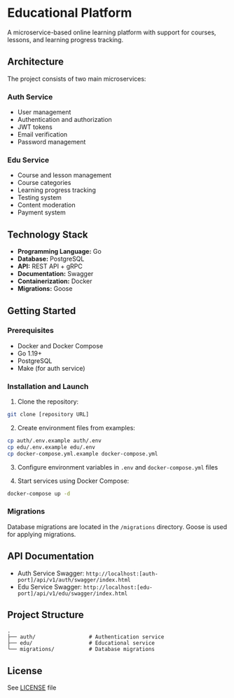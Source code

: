 # Educational Platform

A microservice-based online learning platform with support for courses, lessons, and learning progress tracking.

## Architecture

The project consists of two main microservices:

### Auth Service
- User management
- Authentication and authorization
- JWT tokens
- Email verification
- Password management

### Edu Service
- Course and lesson management
- Course categories
- Learning progress tracking
- Testing system
- Content moderation
- Payment system

## Technology Stack

- **Programming Language:** Go
- **Database:** PostgreSQL
- **API:** REST API + gRPC
- **Documentation:** Swagger
- **Containerization:** Docker
- **Migrations:** Goose

## Getting Started

### Prerequisites

- Docker and Docker Compose
- Go 1.19+
- PostgreSQL
- Make (for auth service)

### Installation and Launch

1. Clone the repository:
```bash
git clone [repository URL]
```

2. Create environment files from examples:
```bash
cp auth/.env.example auth/.env
cp edu/.env.example edu/.env
cp docker-compose.yml.example docker-compose.yml
```

3. Configure environment variables in `.env` and `docker-compose.yml` files

4. Start services using Docker Compose:
```bash
docker-compose up -d
```

### Migrations

Database migrations are located in the `/migrations` directory. Goose is used for applying migrations.

## API Documentation

- Auth Service Swagger: `http://localhost:[auth-port]/api/v1/auth/swagger/index.html`
- Edu Service Swagger: `http://localhost:[edu-port]/api/v1/edu/swagger/index.html`

## Project Structure

```
.
├── auth/                 # Authentication service
├── edu/                  # Educational service
└── migrations/           # Database migrations
```

## License

See [LICENSE](LICENSE) file 